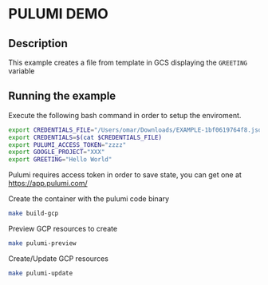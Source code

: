 # PULUMI DEMO
## Description
This example creates a file from template in GCS displaying the `GREETING` variable

## Running the example

Execute the following bash command in order to setup the enviroment.

```bash
export CREDENTIALS_FILE="/Users/omar/Downloads/EXAMPLE-1bf0619764f8.json"
export CREDENTIALS=$(cat $CREDENTIALS_FILE)
export PULUMI_ACCESS_TOKEN="zzzz"
export GOOGLE_PROJECT="XXX"
export GREETING="Hello World"
```

Pulumi requires access token in order to save state, you can get one at https://app.pulumi.com/

Create the container with the pulumi code binary

```bash
make build-gcp
```

Preview GCP resources to create

```bash
make pulumi-preview
```

Create/Update GCP resources

```bash
make pulumi-update
```
